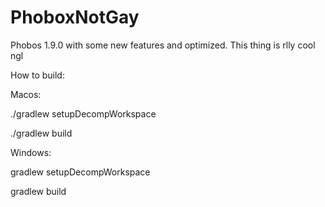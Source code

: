 # PhoboxNotGay

Phobos 1.9.0 with some new features and optimized.
This thing is rlly cool ngl




How to build:


Macos: 

./gradlew setupDecompWorkspace

./gradlew build



Windows: 

gradlew setupDecompWorkspace

gradlew build

